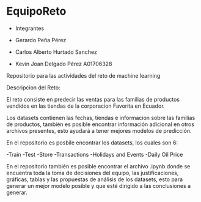 # EquipoReto

- Integrantes

- Gerardo Peña Pérez
- Carlos Alberto Hurtado Sanchez
- Kevin Joan Delgado Pérez A01706328

Repositorio para las actividades del reto de machine learning

Descripcion del Reto:

El reto consiste en predecir las ventas para las familias de productos vendidos en las tiendas de la corporacion Favorita en Ecuador.

Los datasets contienen las fechas, tiendas e informacion sobre las familias de productos, también es posible encontrar información adicional en otros archivos presentes, esto ayudará a tener mejores modelos de predicción.

En el repositorio es posbile encontrar los datasets, los cuales son 6:

 -Train
 -Test
 -Store
 -Transactions
 -Holidays and Events
 -Daily Oil Price
 
En el repositorio también es posible encontrar el archivo .ipynb donde se encuentra toda la toma de decisiones del equipo, las justificaciones, gráficas, tablas y las propuestas de análisis de los datasets, esto para generar un mejor modelo posible y que esté dirigido a las conclusiones a generar. 
